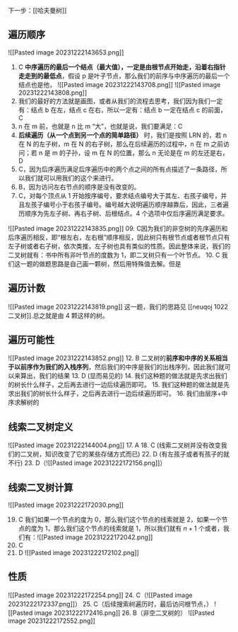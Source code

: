 下一步：[[哈夫曼树]]

## 遍历顺序
![[Pasted image 20231222143653.png]]
01. C **中序遍历的最后一个结点（最大值），一定是由根节点开始走，沿着右指针走走到的最低点**，假设 p 是叶子节点，那么我们的前序与中序遍历的最后一个结点也是他，
![[Pasted image 20231222143708.png]]
![[Pasted image 20231222143808.png]]
02. 我们的最好的方法就是画图，或者从我们的流程去思考，我们因为我们一定有：结点 b 在左，结点 c 在右，所以一定有：结点 b 一定在结点 c 的前面，C
3. n 在 m 前，也就是 n 比 m “大”，也就是说，我们要满足：C
4. **后续遍历（从一个点到另一个点的简单路径）** 时，我们是按照 LRN 的，若 n 在 N 的左子树，m 在 N 的右子树，那么在后续遍历的过程中，n 在 m 之前访问；若 n 是 m 的子孙，设 m 在 N 的位置，那么 n 无论是在 m 的左还是右，D
5. C，因为后序遍历满足后序遍历中的两个点之间的所有点描述了一条路径，所以我们就可以用我们的这个来进行。
6. B，因为访问左右节点的顺序是没有改变的。
7. C，对每个顶点从 1 开始按序编号，要求结点编号大于其左、右孩子编号，并且左孩子编号小于右孩子编号。编号越大说明遍历顺序越靠后，因此，三者遍历顺序为先左子树、再右子树、后根结点。4 个选项中仅后序遍历满足要求。


![[Pasted image 20231222143835.png]]
09. C因为我们的非空树的先序遍历和后序遍历相反，即“根左右，左右根”顺序相反，因此树只有根节点或者根节点只有左子树或者右子树，依次类推，左子树也具有类似的性质。因此整体来说，我们的二叉树就有：书中所有非叶节点的度数为 1，即二叉树只有一个叶节点。
10. C 我们这一题的做题思路是自己画一颗树，然后用特殊值去解。但是

## 遍历计数
![[Pasted image 20231222143819.png]]
这一题，我们的思路见 [[neuqoj 1022 二叉树]].总之就是由 4 颗这样的树。
## 遍历可能性
![[Pasted image 20231222143852.png]]
12. B 二叉树的**前序和中序的关系相当于以前序作为我们的入栈序列**，然后我们的中序是我们的出栈序列，因此我们就可以来算出，我们的结果
13. D (显而易见的)
14. 我们这种题的做法就是先求出我们的树长什么样子，之后再去进行一边后续遍历即可。
15. 我们这种题的做法就是先求出我们的树长什么样子，之后再去进行一边后续遍历即可。
16. 我们由层序+中序求解树的
## 线索二叉树定义
![[Pasted image 20231222144004.png]]
17. A
18. C (线索二叉树并没有改变我们的二叉树，知识改变了它的某些存储方式而已)
22. D (有左孩子或者有孩子的就不行)
23. D（![[Pasted image 20231222172156.png]]）
## 线索二叉树计算
![[Pasted image 20231222172030.png]]

19. C 我们如果一个节点的度为 0，那么我们这个节点的线索就是 2，如果一个节点的度为 1，那么我们这个节点的线索就是 1，所以我们就有 $n+1$ 个或者，我们有：![[Pasted image 20231222172042.png]]
20. C
21. D ![[Pasted image 20231222172102.png]]

## 性质
![[Pasted image 20231222172254.png]]
24. C（![[Pasted image 20231222172337.png]]）
25. C（后续搜索树遍历时，最后访问根节点，）
![[Pasted image 20231222172416.png]]
26. B（非空二叉树的）
![[Pasted image 20231222172552.png]]
